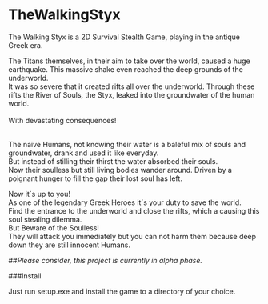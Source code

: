 ﻿# TheWalkingStyx

<p>
The Walking Styx is a 2D Survival Stealth Game, playing in the antique Greek era.<br>
</p>
<p>
The Titans themselves, in their aim to take over the world, caused a huge earthquake. This massive shake even reached the deep grounds of the underworld.<br>
It was so severe that it created rifts all over the underworld. Through these rifts the River of Souls, the Styx, leaked into the groundwater of the human world.<br>
<br>
With devastating consequences!<br> <br>

The naive Humans, not knowing their water is a baleful mix of souls and groundwater, drank and used it like everyday. <br>
But instead of stilling their thirst the water absorbed their souls.<br>
Now their soulless but still living bodies wander around. Driven by a poignant hunger to fill the gap their lost soul has left.
</p>
<p>
                                            Now it´s up to you! <br>
                                            As one of the legendary Greek Heroes it´s your duty to save the world. <br>
                                            Find the entrance to the underworld and close the rifts, which a causing this soul stealing dilemma. <br>
                                            But Beware of the Soulless! <br>
                                            They will attack you immediately but you can not harm them because deep down they are still innocent Humans.<br>
                                            </p>

##<i>Please consider, this project is currently in alpha phase.</i>


###Install
<p>Just run setup.exe and install the game to a directory of your choice.</p>